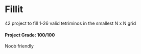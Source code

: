 # Fillit
 
 42 project to fill 1-26 valid tetriminos in the smallest N x N grid
 
 #### Project Grade: 100/100
 
 Noob friendly
